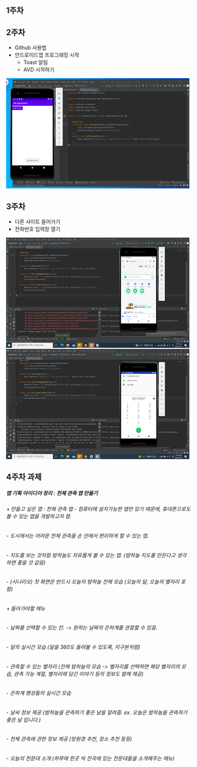 ## 1주차

## 2주차
  - Github 사용법
  - 안드로이드앱 프로그래밍 시작
    - Toast 알림
    - AVD 시작하기




<img width="500" height="300" src="./png/2주차실습과제.png"></img>


## 3주차
  - 다른 사이트 들어가기
  - 전화번호 입력창 열기



<img width="500" height="300" src="./png/3주차실습과제_네이버.png"></img>
<img width="500" height="300" src="./png/3주차실습과제_전화.png"></img>


## 4주차 과제

##### 앱 기획 아이디어 정리 : 천체 관측 앱 만들기

###### ◑ 만들고 싶은 앱 : 천체 관측 앱 - 컴퓨터에 설치가능한 앱만 있기 때문에, 휴대폰으로도 볼 수 있는 앱을 개발하고자 함.
###### - 도시에서는 어려운 천체 관측을 손 안에서 편리하게 할 수 있는 앱.
###### - 지도를 보는 것처럼 밤하늘도 자유롭게 볼 수 있는 앱. (밤하늘 지도를 만든다고 생각하면 좋을 것 같음)
###### - (시나리오) 첫 화면은 반드시 오늘의 밤하늘 전체 모습 (오늘의 달, 오늘의 별자리 포함)

###### ◑ 들어가야할 메뉴
###### - 날짜를 선택할 수 있는 칸. -> 원하는 날짜의 은하계를 관찰할 수 있음.
###### - 달의 실시간 모습 (달을 360도 돌려볼 수 있도록, 지구본처럼)
###### - 관측할 수 있는 별자리 (전체 밤하늘의 모습 -> 별자리를 선택하면 해당 별자리의 모습, 관측 가능 계절, 별자리에 담긴 이야기 등의 정보도 함께 제공)
###### - 은하계 행성들의 실시간 모습 
###### - 날씨 정보 제공 (밤하늘을 관측하기 좋은 날을 알려줌. ex. 오늘은 밤하늘을 관측하기 좋은 날 입니다.)
###### - 천체 관측에 관한 정보 제공 (망원경 추천, 장소 추천 등등)
###### - 오늘의 천문대 소개 (하루에 한곳 씩 전국에 있는 천문대들을 소개해주는 메뉴)


